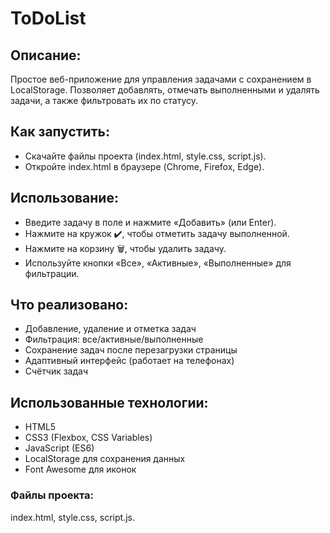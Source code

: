 # ToDoList

## Описание: 
Простое веб-приложение для управления задачами с сохранением в LocalStorage. Позволяет добавлять, отмечать выполненными и удалять задачи, а также фильтровать их по статусу.

## Как запустить:
* Скачайте файлы проекта (index.html, style.css, script.js).
* Откройте index.html в браузере (Chrome, Firefox, Edge).

## Использование:
* Введите задачу в поле и нажмите «Добавить» (или Enter).
* Нажмите на кружок ✔️, чтобы отметить задачу выполненной.
* Нажмите на корзину 🗑️, чтобы удалить задачу.
* Используйте кнопки «Все», «Активные», «Выполненные» для фильтрации.

## Что реализовано:
* Добавление, удаление и отметка задач
* Фильтрация: все/активные/выполненные
* Сохранение задач после перезагрузки страницы
* Адаптивный интерфейс (работает на телефонах)
* Счётчик задач

## Использованные технологии:
* HTML5
* CSS3 (Flexbox, CSS Variables)
* JavaScript (ES6)
* LocalStorage для сохранения данных
* Font Awesome для иконок

### Файлы проекта: 
index.html, style.css, script.js.
